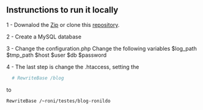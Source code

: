 ## Instrunctions to run it locally

1 - Downalod the [Zip](https://github.com/ronildo/Ronildo-Blog-Joomla/archive/master.zip) or clone this [repository](https://github.com/ronildo/Ronildo-Blog-Joomla).

2 - Create a MySQL database

3 - Change the configuration.php
  Change the following variables
  $log_path
  $tmp_path
  $host
  $user
  $db
  $password

4 - The last step is change the .htaccess, setting the
```bash
  # RewriteBase /blog
```

to

```bash
RewriteBase /~roni/testes/blog-ronildo
```